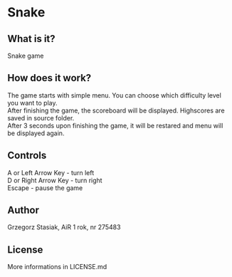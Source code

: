 # Snake

## What is it?

Snake game

## How does it work?

The game starts with simple menu. You can choose which difficulty level you want to play.  
After finishing the game, the scoreboard will be displayed. Highscores are saved in source folder.  
After 3 seconds upon finishing the game, it will be restared and menu will be displayed again.

## Controls

A or Left Arrow Key - turn left  
D or Right Arrow Key - turn right  
Escape - pause the game

## Author
Grzegorz Stasiak, AiR 1 rok, nr 275483

## License
More informations in LICENSE.md